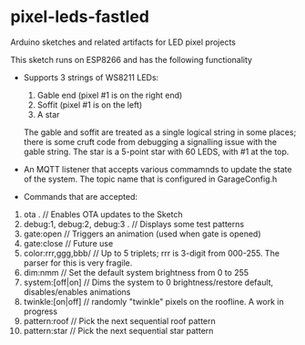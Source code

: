 # pixel-leds-fastled
Arduino sketches and related artifacts for LED pixel projects

This sketch runs on ESP8266 and has the following functionality
* Supports 3 strings of WS8211 LEDs:
  1. Gable end (pixel #1 is on the right end)
  2. Soffit (pixel #1 is on the left)
  3. A star
  
  The gable and soffit are treated as a single logical string in some places; there is some cruft code from debugging a signalling issue with the gable string.
  The star is a 5-point star with 60 LEDS, with #1 at the top.
  
* An MQTT listener that accepts various commamnds to update the state of the system.   The topic name that is configured in GarageConfig.h
* Commands that are accepted:
1.  ota .  // Enables OTA updates to the Sketch
2. debug:1, debug:2, debug:3  . // Displays some test patterns
3. gate:open    // Triggers an animation (used when gate is opened)
4. gate:close   // Future use
5. color:rrr,ggg,bbb/   // Up to 5 triplets; rrr is 3-digit from 000-255.   The parser for this is very fragile.
6. dim:nmm              // Set the default system brightness from 0 to 255
7. system:[off|on]           // Dims the system to 0 brightness/restore default, disables/enables animations
9. twinkle:[on|off]     // randomly "twinkle" pixels on the roofline.   A work in progress
10. pattern:roof        // Pick the next sequential roof pattern
11. pattern:star        // Pick the next sequential star pattern
